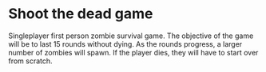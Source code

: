 # Shoot the dead game
 Singleplayer first person zombie survival game. The objective of the game will be to last 15 rounds without dying. As the rounds progress, a larger number of zombies will spawn. If the player dies, they will have to start over from scratch.
